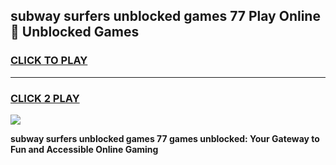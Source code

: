 
## subway surfers unblocked games 77 Play Online 👋 Unblocked Games
<h3>
<a href="https://premium.freeplayer.one?title=subway_surfers_unblocked_games_77&ref=19F">CLICK TO PLAY</a></h3>
<hr>

<h3>
<a href="https://premium.freeplayer.one?title=subway_surfers_unblocked_games_77&ref=19F">CLICK 2 PLAY</a>
  
</h3>

<a href="https://premium.freeplayer.one?title=subway_surfers_unblocked_games_77&ref=19F"><img src="https://clearcache.store/games.png"></a>


**subway surfers unblocked games 77 games unblocked: Your Gateway to Fun and Accessible Online Gaming**
